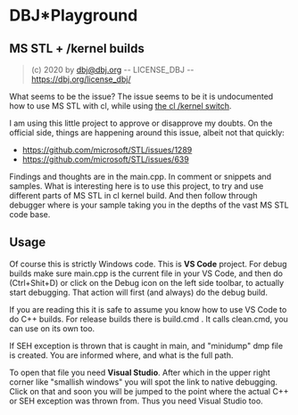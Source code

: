 
# DBJ*Playground
## MS STL + /kernel builds

> (c) 2020 by dbj@dbj.org -- LICENSE_DBJ -- https://dbj.org/license_dbj/

What seems to be the issue? The issue seems to be it is undocumented how to use MS STL with cl, while using [the cl /kernel switch](https://docs.microsoft.com/en-us/cpp/build/reference/kernel-create-kernel-mode-binary?view=vs-2019).

I am using this little project to approve or disapprove my doubts. On the official side, things are happening around this issue, albeit not that quickly:

- https://github.com/microsoft/STL/issues/1289
- https://github.com/microsoft/STL/issues/639


Findings and thoughts are in the main.cpp. In comment or snippets and samples. What is interesting here is to use this project, to try and use different parts of MS STL in cl kernel build. And then follow through debugger where is your sample taking you in the depths of the vast MS STL code base.

## Usage

Of course this is strictly Windows code. This is **VS Code** project. For debug builds make sure main.cpp is the current file in your VS Code, and then do (Ctrl+Shit+D) or click on the Debug icon on the left side toolbar, to actually start debugging. That action will first (and always) do the  debug build. 

If you are reading this it is safe to assume you know how to use VS Code to do C++ builds. For release builds there is build.cmd . It calls clean.cmd, you can use on its own too.

If SEH exception is thrown that is caught in main, and "minidump" dmp file is created. You are informed where, and what is the full path.

To open that file you need **Visual Studio**. After which in the upper right corner like "smallish windows" you will spot the link to native debugging. Click on that and soon you will be jumped to the point where the actual C++ or SEH exception was thrown from. Thus you need Visual Studio too.

